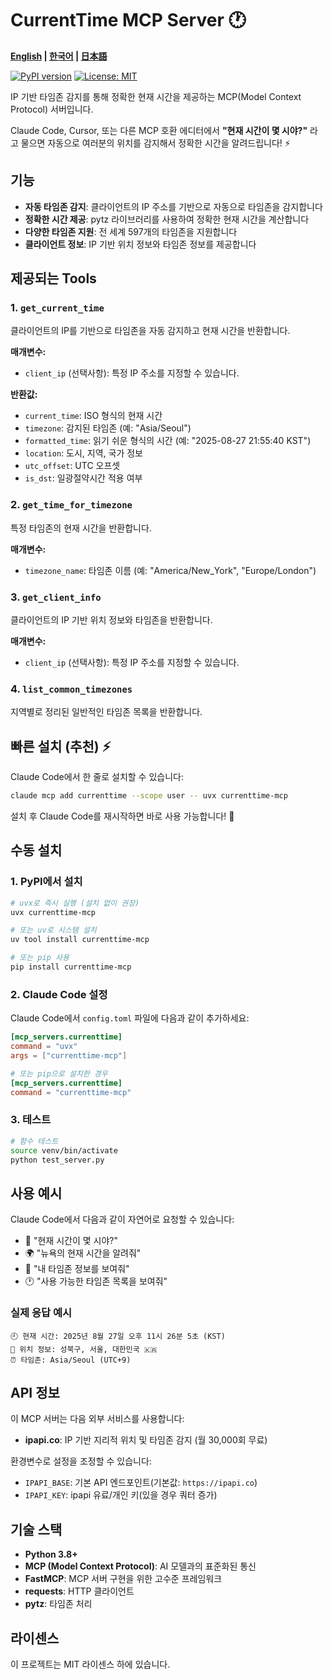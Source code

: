 # CurrentTime MCP Server 🕐

**[English](README.md) | [한국어](README.ko.md) | [日本語](README.ja.md)**

[![PyPI version](https://badge.fury.io/py/currenttime-mcp.svg)](https://pypi.org/project/currenttime-mcp/)
[![License: MIT](https://img.shields.io/badge/License-MIT-yellow.svg)](https://opensource.org/licenses/MIT)

IP 기반 타임존 감지를 통해 정확한 현재 시간을 제공하는 MCP(Model Context Protocol) 서버입니다.

Claude Code, Cursor, 또는 다른 MCP 호환 에디터에서 **"현재 시간이 몇 시야?"** 라고 물으면 자동으로 여러분의 위치를 감지해서 정확한 시간을 알려드립니다! ⚡

## 기능

- **자동 타임존 감지**: 클라이언트의 IP 주소를 기반으로 자동으로 타임존을 감지합니다
- **정확한 시간 제공**: pytz 라이브러리를 사용하여 정확한 현재 시간을 계산합니다
- **다양한 타임존 지원**: 전 세계 597개의 타임존을 지원합니다
- **클라이언트 정보**: IP 기반 위치 정보와 타임존 정보를 제공합니다

## 제공되는 Tools

### 1. `get_current_time`
클라이언트의 IP를 기반으로 타임존을 자동 감지하고 현재 시간을 반환합니다.

**매개변수:**
- `client_ip` (선택사항): 특정 IP 주소를 지정할 수 있습니다.

**반환값:**
- `current_time`: ISO 형식의 현재 시간
- `timezone`: 감지된 타임존 (예: "Asia/Seoul")
- `formatted_time`: 읽기 쉬운 형식의 시간 (예: "2025-08-27 21:55:40 KST")
- `location`: 도시, 지역, 국가 정보
- `utc_offset`: UTC 오프셋
- `is_dst`: 일광절약시간 적용 여부

### 2. `get_time_for_timezone`
특정 타임존의 현재 시간을 반환합니다.

**매개변수:**
- `timezone_name`: 타임존 이름 (예: "America/New_York", "Europe/London")

### 3. `get_client_info`
클라이언트의 IP 기반 위치 정보와 타임존을 반환합니다.

**매개변수:**
- `client_ip` (선택사항): 특정 IP 주소를 지정할 수 있습니다.

### 4. `list_common_timezones`
지역별로 정리된 일반적인 타임존 목록을 반환합니다.

## 빠른 설치 (추천) ⚡

Claude Code에서 한 줄로 설치할 수 있습니다:

```bash
claude mcp add currenttime --scope user -- uvx currenttime-mcp
```

설치 후 Claude Code를 재시작하면 바로 사용 가능합니다! 🚀

## 수동 설치

### 1. PyPI에서 설치

```bash
# uvx로 즉시 실행 (설치 없이 권장)
uvx currenttime-mcp

# 또는 uv로 시스템 설치
uv tool install currenttime-mcp

# 또는 pip 사용
pip install currenttime-mcp
```

### 2. Claude Code 설정

Claude Code에서 `config.toml` 파일에 다음과 같이 추가하세요:

```toml
[mcp_servers.currenttime]
command = "uvx"
args = ["currenttime-mcp"]

# 또는 pip으로 설치한 경우
[mcp_servers.currenttime]  
command = "currenttime-mcp"
```

### 3. 테스트

```bash
# 함수 테스트
source venv/bin/activate
python test_server.py
```

## 사용 예시

Claude Code에서 다음과 같이 자연어로 요청할 수 있습니다:

- 💬 "현재 시간이 몇 시야?"
- 🌍 "뉴욕의 현재 시간을 알려줘"
- 📍 "내 타임존 정보를 보여줘"  
- 🕐 "사용 가능한 타임존 목록을 보여줘"

### 실제 응답 예시
```
🕘 현재 시간: 2025년 8월 27일 오후 11시 26분 5초 (KST)
📍 위치 정보: 성북구, 서울, 대한민국 🇰🇷
⏰ 타임존: Asia/Seoul (UTC+9)
```

## API 정보

이 MCP 서버는 다음 외부 서비스를 사용합니다:
- **ipapi.co**: IP 기반 지리적 위치 및 타임존 감지 (월 30,000회 무료)

환경변수로 설정을 조정할 수 있습니다:
- `IPAPI_BASE`: 기본 API 엔드포인트(기본값: `https://ipapi.co`)
- `IPAPI_KEY`: ipapi 유료/개인 키(있을 경우 쿼터 증가)

## 기술 스택

- **Python 3.8+**
- **MCP (Model Context Protocol)**: AI 모델과의 표준화된 통신
- **FastMCP**: MCP 서버 구현을 위한 고수준 프레임워크
- **requests**: HTTP 클라이언트
- **pytz**: 타임존 처리

## 라이센스

이 프로젝트는 MIT 라이센스 하에 있습니다.
